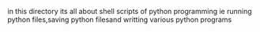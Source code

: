in this directory its all about shell scripts of python programming ie running python files,saving python filesand writting various python programs
